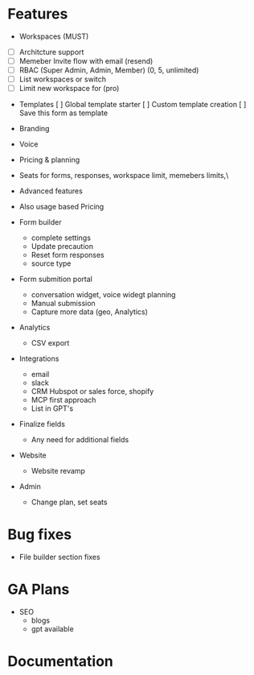 # Features

- Workspaces (MUST)
- [ ] Architcture support
- [ ] Memeber Invite flow with email (resend)
- [ ] RBAC (Super Admin, Admin, Member) (0, 5, unlimited)
- [ ] List workspaces or switch
- [ ] Limit new workspace for (pro)

- Templates
  [ ] Global template starter
  [ ] Custom template creation
  [ ] Save this form as template

- Branding
- Voice
- Pricing & planning
- Seats for forms, responses, workspace limit, memebers limits,\
- Advanced features
- Also usage based Pricing
- Form builder
  - complete settings
  - Update precaution
  - Reset form responses
  - source type
- Form submition portal
  - conversation widget, voice widegt planning
  - Manual submission
  - Capture more data (geo, Analytics)
- Analytics
  - CSV export
- Integrations
  - email
  - slack
  - CRM Hubspot or sales force, shopify
  - MCP first approach
  - List in GPT's

- Finalize fields
  - Any need for additional fields

- Website
  - Website revamp
- Admin
  - Change plan, set seats

# Bug fixes

- File builder section fixes

# GA Plans

- SEO
  - blogs
  - gpt available

# Documentation
